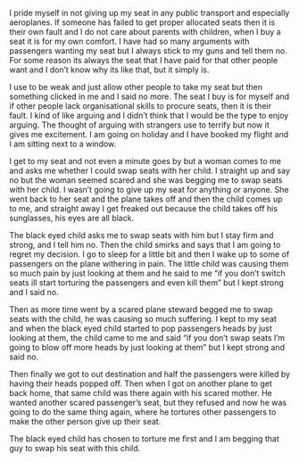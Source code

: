 I pride myself in not giving up my seat in any public transport and especially aeroplanes. If someone has failed to get proper allocated seats then it is their own fault and I do not care about parents with children, when I buy a seat it is for my own comfort. I have had so many arguments with passengers wanting my seat but I always stick to my guns and tell them no. For some reason its always the seat that I have paid for that other people want and I don’t know why its like that, but it simply is.

I use to be weak and just allow other people to take my seat but then something clicked in me and I said no more. The seat I buy is for myself and if other people lack organisational skills to procure seats, then it is their fault. I kind of like arguing and I didn’t think that I would be the type to enjoy arguing. The thought of arguing with strangers use to terrify but now it gives me excitement. I am going on holiday and I have booked my flight and I am sitting next to a window.

I get to my seat and not even a minute goes by but a woman comes to me and asks me whether I could swap seats with her child. I straight up and say no but the woman seemed scared and she was begging me to swap seats with her child. I wasn’t going to give up my seat for anything or anyone. She went back to her seat and the plane takes off and then the child comes up to me, and straight away I get freaked out because the child takes off his sunglasses, his eyes are all black.

The black eyed child asks me to swap seats with him but I stay firm and strong, and I tell him no. Then the child smirks and says that I am going to regret my decision. I go to sleep for a little bit and then I wake up to some of passengers on the plane withering in pain. The little child was causing them so much pain by just looking at them and he said to me “if you don’t switch seats ill start torturing the passengers and even kill them” but I kept strong and I said no.

Then as more time went by a scared plane steward begged me to swap seats with the child, he was causing so much suffering. I kept to my seat and when the black eyed child started to pop passengers heads by just looking at them, the child came to me and said “if you don’t swap seats I’m going to blow off more heads by just looking at them” but I kept strong and said no.

Then finally we got to out destination and half the passengers were killed by having their heads popped off. Then when I got on another plane to get back home, that same child was there again with his scared mother. He wanted another scared passenger’s seat, but they refused and now he was going to do the same thing again, where he tortures other passengers to make the other person give up their seat.

The black eyed child has chosen to torture me first and I am begging that guy to swap his seat with this child.